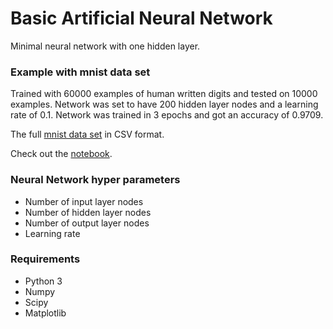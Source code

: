 # Basic Artificial Neural Network
Minimal neural network with one hidden layer.

### Example with mnist data set
Trained with 60000 examples of human written digits and tested on 10000 examples.
Network was set to have 200 hidden layer nodes and a learning rate of 0.1.
Network was trained in 3 epochs and got an accuracy of 0.9709.

The full [mnist data set](http://pjreddie.com/projects/mnist-in-csv/) in CSV format.

Check out the [notebook](mnist_example.ipynb).

### Neural Network hyper parameters
* Number of input layer nodes
* Number of hidden layer nodes
* Number of output layer nodes
* Learning rate

### Requirements
* Python 3
* Numpy
* Scipy
* Matplotlib
